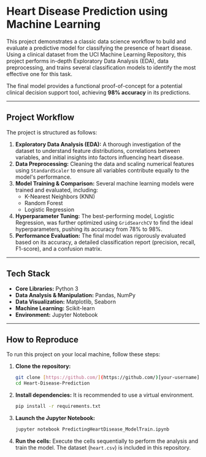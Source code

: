 # Heart Disease Prediction using Machine Learning

This project demonstrates a classic data science workflow to build and evaluate a predictive model for classifying the presence of heart disease. Using a clinical dataset from the UCI Machine Learning Repository, this project performs in-depth Exploratory Data Analysis (EDA), data preprocessing, and trains several classification models to identify the most effective one for this task.

The final model provides a functional proof-of-concept for a potential clinical decision support tool, achieving **98% accuracy** in its predictions.

---

## Project Workflow

The project is structured as follows:

1.  **Exploratory Data Analysis (EDA):** A thorough investigation of the dataset to understand feature distributions, correlations between variables, and initial insights into factors influencing heart disease.
2.  **Data Preprocessing:** Cleaning the data and scaling numerical features using `StandardScaler` to ensure all variables contribute equally to the model's performance.
3.  **Model Training & Comparison:** Several machine learning models were trained and evaluated, including:
    * K-Nearest Neighbors (KNN)
    * Random Forest
    * Logistic Regression
4.  **Hyperparameter Tuning:** The best-performing model, Logistic Regression, was further optimized using `GridSearchCV` to find the ideal hyperparameters, pushing its accuracy from 78% to 98%.
5.  **Performance Evaluation:** The final model was rigorously evaluated based on its accuracy, a detailed classification report (precision, recall, F1-score), and a confusion matrix.

---

## Tech Stack

* **Core Libraries:** Python 3
* **Data Analysis & Manipulation:** Pandas, NumPy
* **Data Visualization:** Matplotlib, Seaborn
* **Machine Learning:** Scikit-learn
* **Environment:** Jupyter Notebook
---
## How to Reproduce

To run this project on your local machine, follow these steps:

1.  **Clone the repository:**
    ```bash
    git clone [https://github.com/](https://github.com/)[your-username]/Heart-Disease-Prediction.git
    cd Heart-Disease-Prediction
    ```

2.  **Install dependencies:**
    It is recommended to use a virtual environment.
    ```bash
    pip install -r requirements.txt
    ```

3.  **Launch the Jupyter Notebook:**
    ```bash
    jupyter notebook PredictingHeartDisease_ModelTrain.ipynb
    ```

4.  **Run the cells:**
    Execute the cells sequentially to perform the analysis and train the model. The dataset (`heart.csv`) is included in this repository.
